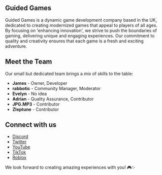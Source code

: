 ## Guided Games

Guided Games is a dynamic game development company based in the UK, dedicated to creating modernized games that appeal to players of all ages. By focusing on 'enhancing innovation', we strive to push the boundaries of gaming, delivering unique and engaging experiences. Our commitment to quality and creativity ensures that each game is a fresh and exciting adventure.

## Meet the Team
Our small but dedicated team brings a mix of skills to the table:

- **James** - Owner, Developer  
- **rabbotic** - Community Manager, Moderator  
- **Evelyn** - No idea  
- **Adrian** - Quality Assurance, Contributor  
- **JPG.MP3** - Contributor  
- **Zleptune** - Contributor

## Connect with us
- [Discord](https://discord.gg/aGzDJ6wX55)
- [Twitter](https://twitter.com/LilIceyGames)
- [YouTube](https://youtube.com/@LilIceyGames)
- [TikTok](https://tiktok.com/@LilIceyGames)
- [Roblox](https://roblox.com/groups/32703054)

We look forward to creating amazing experiences with you! 🎮✨
